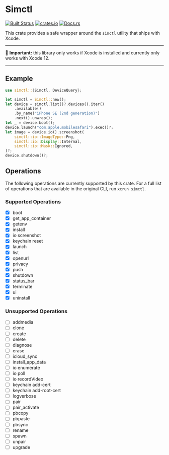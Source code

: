 # Simctl

[![Built Status](https://github.com/polyhorn/simctl/workflows/Build%20and%20Test/badge.svg)](https://github.com/polyhorn/simctl/actions)
[![crates.io](https://img.shields.io/crates/v/simctl)](https://crates.io/crates/simctl)
[![Docs.rs](https://docs.rs/simctl/badge.svg)](https://docs.rs/simctl/*/simctl/)

This crate provides a safe wrapper around the `simctl` utility that ships with
Xcode.

---

🚨 __Important:__ this library only works if Xcode is installed and currently
only works with Xcode 12.

---

## Example

```rust
use simctl::{Simctl, DeviceQuery};

let simctl = Simctl::new();
let device = simctl.list()?.devices().iter()
    .available()
    .by_name("iPhone SE (2nd generation)")
    .next().unwrap();
let _ = device.boot();
device.launch("com.apple.mobilesafari").exec()?;
let image = device.io().screenshot(
    simctl::io::ImageType::Png,
    simctl::io::Display::Internal,
    simctl::io::Mask::Ignored,
)?;
device.shutdown()?;
```

## Operations

The following operations are currently supported by this crate. For a full list
of operations that are available in the original CLI, run `xcrun simctl`.

### Supported Operations

- [x] boot
- [x] get_app_container
- [x] getenv
- [x] install
- [x] io screenshot
- [x] keychain reset
- [x] launch
- [x] list
- [x] openurl
- [x] privacy
- [x] push
- [x] shutdown
- [x] status_bar
- [x] terminate
- [x] ui
- [x] uninstall

### Unsupported Operations

- [ ] addmedia
- [ ] clone
- [ ] create
- [ ] delete
- [ ] diagnose
- [ ] erase
- [ ] icloud_sync
- [ ] install_app_data
- [ ] io enumerate
- [ ] io poll
- [ ] io recordVideo
- [ ] keychain add-cert
- [ ] keychain add-root-cert
- [ ] logverbose
- [ ] pair
- [ ] pair_activate
- [ ] pbcopy
- [ ] pbpaste
- [ ] pbsync
- [ ] rename
- [ ] spawn
- [ ] unpair
- [ ] upgrade
